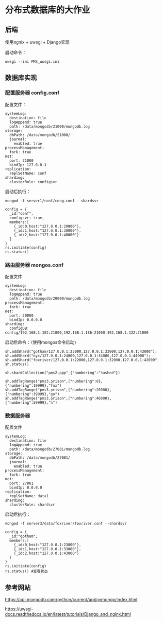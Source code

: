 # 分布式数据库的大作业

## 后端

使用ngnix + uwsgi + Django实现

启动命令：
```
uwsgi --ini PMS_uwsgi.ini
```

## 数据库实现

### 配置服务器 config.conf

配置文件：
```
systemLog:
  destination: file
  logAppend: true
  path: /data/mongodb/21000/mongodb.log
storage:
  dbPath: /data/mongodb/21000/
  journal:
    enabled: true
processManagement:
  fork: true
net:
  port: 21000
  bindIp: 127.0.0.1
replication:
  replSetName: conf
sharding:
  clusterRole: configsvr
```

启动后执行：
```
mongod -f server1/conf/cong.conf --shardsvr

config = { 
  _id:"conf", 
  configsvr: true,
  members:[
    {_id:0,host:"127.0.0.1:20000"},
    {_id:1,host:"127.0.0.1:30000"},
    {_id:2,host:"127.0.0.1:40000"}
  ]
}
rs.initiate(config)
rs.status() 
```

### 路由服务器 mongos.conf

配置文件
```
systemLog:
  destination: file
  logAppend: true
  path: /data/mongodb/20000/mongodb.log
processManagement:
  fork: true
net:
  port: 20000
  bindIp: 0.0.0.0
sharding:
  configDB: config/192.168.1.182:21000,192.168.1.186:21000,192.168.1.122:21000
```

启动后命令：（使用mongos命令启动）
```
sh.addShard("gotham/127.0.0.1:23000,127.0.0.1:33000,127.0.0.1:43000");
sh.addShard("nyc/127.0.0.1:24000,127.0.0.1:34000,127.0.0.1:44000");
sh.addShard("foxriver/127.0.0.1:22000,127.0.0.1:32000,127.0.0.1:42000");
sh.status()

sh.shardCollection("pms2.ppp",{"numbering":"hashed"})

sh.addTagRange("pms3.prison",{"numbering":0},{"numbering":19999},"fox")
sh.addTagRange("pms3.prison",{"numbering":20000},{"numbering":39999},"go")
sh.addTagRange("pms3.prison",{"numbering":40000},{"numbering":59999},"n")
```


### 数据服务器

配置文件
```
systemLog:
  destination: file
  logAppend: true
  path: /data/mongodb/27001/mongodb.log
storage:
  dbPath: /data/mongodb/27001/
  journal:
    enabled: true
processManagement:
  fork: true
net:
  port: 27001
  bindIp: 0.0.0.0
replication:
  replSetName: data1
sharding:
  clusterRole: shardsvr
```

启动后执行：
```
mongod -f server3/data/foxriver/foxriver.conf --shardsvr

config = { 
  _id:"gotham", 
  members:[
    {_id:0,host:"127.0.0.1:23000"},
    {_id:1,host:"127.0.0.1:33000"},
    {_id:2,host:"127.0.0.1:43000"}
  ]
}
rs.initiate(config)
rs.status() #查看状态
```

## 参考网站

https://api.mongodb.com/python/current/api/pymongo/index.html

https://uwsgi-docs.readthedocs.io/en/latest/tutorials/Django_and_nginx.html